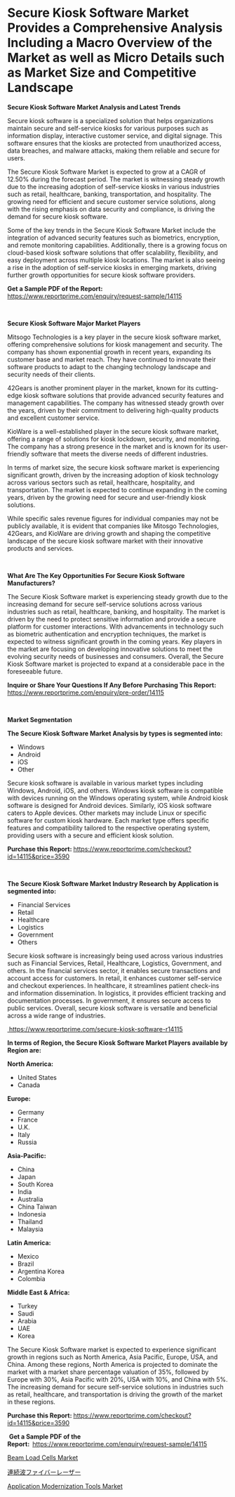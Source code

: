 <p><h1>Secure Kiosk Software Market Provides a Comprehensive Analysis Including a Macro Overview of the Market as well as Micro Details such as Market Size and Competitive Landscape</h1></p><p><strong>Secure Kiosk Software Market Analysis and Latest Trends</strong></p>
<p><p>Secure kiosk software is a specialized solution that helps organizations maintain secure and self-service kiosks for various purposes such as information display, interactive customer service, and digital signage. This software ensures that the kiosks are protected from unauthorized access, data breaches, and malware attacks, making them reliable and secure for users.</p><p>The Secure Kiosk Software Market is expected to grow at a CAGR of 12.50% during the forecast period. The market is witnessing steady growth due to the increasing adoption of self-service kiosks in various industries such as retail, healthcare, banking, transportation, and hospitality. The growing need for efficient and secure customer service solutions, along with the rising emphasis on data security and compliance, is driving the demand for secure kiosk software.</p><p>Some of the key trends in the Secure Kiosk Software Market include the integration of advanced security features such as biometrics, encryption, and remote monitoring capabilities. Additionally, there is a growing focus on cloud-based kiosk software solutions that offer scalability, flexibility, and easy deployment across multiple kiosk locations. The market is also seeing a rise in the adoption of self-service kiosks in emerging markets, driving further growth opportunities for secure kiosk software providers.</p></p>
<p><strong>Get a Sample PDF of the Report:&nbsp;</strong> <a href="https://www.reportprime.com/enquiry/request-sample/14115">https://www.reportprime.com/enquiry/request-sample/14115</a></p>
<p>&nbsp;</p>
<p><strong>Secure Kiosk Software Major Market Players</strong></p>
<p><p>Mitsogo Technologies is a key player in the secure kiosk software market, offering comprehensive solutions for kiosk management and security. The company has shown exponential growth in recent years, expanding its customer base and market reach. They have continued to innovate their software products to adapt to the changing technology landscape and security needs of their clients.</p><p>42Gears is another prominent player in the market, known for its cutting-edge kiosk software solutions that provide advanced security features and management capabilities. The company has witnessed steady growth over the years, driven by their commitment to delivering high-quality products and excellent customer service.</p><p>KioWare is a well-established player in the secure kiosk software market, offering a range of solutions for kiosk lockdown, security, and monitoring. The company has a strong presence in the market and is known for its user-friendly software that meets the diverse needs of different industries.</p><p>In terms of market size, the secure kiosk software market is experiencing significant growth, driven by the increasing adoption of kiosk technology across various sectors such as retail, healthcare, hospitality, and transportation. The market is expected to continue expanding in the coming years, driven by the growing need for secure and user-friendly kiosk solutions.</p><p>While specific sales revenue figures for individual companies may not be publicly available, it is evident that companies like Mitosgo Technologies, 42Gears, and KioWare are driving growth and shaping the competitive landscape of the secure kiosk software market with their innovative products and services.</p></p>
<p>&nbsp;</p>
<p><strong>What Are The Key Opportunities For Secure Kiosk Software Manufacturers?</strong></p>
<p><p>The Secure Kiosk Software market is experiencing steady growth due to the increasing demand for secure self-service solutions across various industries such as retail, healthcare, banking, and hospitality. The market is driven by the need to protect sensitive information and provide a secure platform for customer interactions. With advancements in technology such as biometric authentication and encryption techniques, the market is expected to witness significant growth in the coming years. Key players in the market are focusing on developing innovative solutions to meet the evolving security needs of businesses and consumers. Overall, the Secure Kiosk Software market is projected to expand at a considerable pace in the foreseeable future.</p></p>
<p><strong>Inquire or Share Your Questions If Any Before Purchasing This Report:</strong> <a href="https://www.reportprime.com/enquiry/pre-order/14115">https://www.reportprime.com/enquiry/pre-order/14115</a></p>
<p>&nbsp;</p>
<p><strong>Market Segmentation</strong></p>
<p><strong>The Secure Kiosk Software Market Analysis by types is segmented into:</strong></p>
<p><ul><li>Windows</li><li>Android</li><li>iOS</li><li>Other</li></ul></p>
<p><p>Secure kiosk software is available in various market types including Windows, Android, iOS, and others. Windows kiosk software is compatible with devices running on the Windows operating system, while Android kiosk software is designed for Android devices. Similarly, iOS kiosk software caters to Apple devices. Other markets may include Linux or specific software for custom kiosk hardware. Each market type offers specific features and compatibility tailored to the respective operating system, providing users with a secure and efficient kiosk solution.</p></p>
<p><strong>Purchase this Report:&nbsp;</strong><a href="https://www.reportprime.com/checkout?id=14115&price=3590">https://www.reportprime.com/checkout?id=14115&price=3590</a></p>
<p>&nbsp;</p>
<p><strong>The Secure Kiosk Software Market Industry Research by Application is segmented into:</strong></p>
<p><ul><li>Financial Services</li><li>Retail</li><li>Healthcare</li><li>Logistics</li><li>Government</li><li>Others</li></ul></p>
<p><p>Secure kiosk software is increasingly being used across various industries such as Financial Services, Retail, Healthcare, Logistics, Government, and others. In the financial services sector, it enables secure transactions and account access for customers. In retail, it enhances customer self-service and checkout experiences. In healthcare, it streamlines patient check-ins and information dissemination. In logistics, it provides efficient tracking and documentation processes. In government, it ensures secure access to public services. Overall, secure kiosk software is versatile and beneficial across a wide range of industries.</p></p>
<p><a href="https://www.reportprime.com/secure-kiosk-software-r14115">&nbsp;https://www.reportprime.com/secure-kiosk-software-r14115</a></p>
<p><strong>In terms of Region, the Secure Kiosk Software Market Players available by Region are:</strong></p>
<p>
    <p> <strong> North America: </strong>
        <ul>
            <li>United States</li>
            <li>Canada</li>
        </ul>
        </p> 
    <p> <strong> Europe: </strong>
        <ul>
            <li>Germany</li>
            <li>France</li>
            <li>U.K.</li>
            <li>Italy</li>
            <li>Russia</li>
        </ul>
        </p> 
    <p> <strong> Asia-Pacific: </strong>
        <ul>
            <li>China</li>
            <li>Japan</li>
            <li>South Korea</li>
            <li>India</li>
            <li>Australia</li>
            <li>China Taiwan</li>
            <li>Indonesia</li>
            <li>Thailand</li>
            <li>Malaysia</li>
        </ul>
        </p> 
    <p> <strong> Latin America: </strong>
        <ul>
            <li>Mexico</li>
            <li>Brazil</li>
            <li>Argentina Korea</li>
            <li>Colombia</li>
        </ul>
        </p> 
    <p> <strong> Middle East & Africa: </strong>
        <ul>
            <li>Turkey</li>
            <li>Saudi</li>
            <li>Arabia</li>
            <li>UAE</li>
            <li>Korea</li>
        </ul>
    </p>
    </p>
<p><p>The Secure Kiosk Software market is expected to experience significant growth in regions such as North America, Asia Pacific, Europe, USA, and China. Among these regions, North America is projected to dominate the market with a market share percentage valuation of 35%, followed by Europe with 30%, Asia Pacific with 20%, USA with 10%, and China with 5%. The increasing demand for secure self-service solutions in industries such as retail, healthcare, and transportation is driving the growth of the market in these regions.</p></p>
<p><strong>Purchase this Report: </strong><a href="https://www.reportprime.com/checkout?id=14115&price=3590">https://www.reportprime.com/checkout?id=14115&price=3590</a></p>
<p>&nbsp;<strong>Get a Sample PDF of the Report:&nbsp;&nbsp;</strong><a href="https://www.reportprime.com/enquiry/request-sample/14115">https://www.reportprime.com/enquiry/request-sample/14115</a></p>
<p><strong></strong></p>
<p><p><a href="https://crocus-run-b5a.notion.site/Beam-Load-Cells-Market-Research-Report-Its-History-and-Forecast-2024-to-2031-d329093c1f734d03883a8abcbe678f1d">Beam Load Cells Market</a></p><p><a href="https://github.com/RodHoppe07/Market-Research-Report-List-1/blob/main/846053725101.md">連続波ファイバーレーザー</a></p><p><a href="https://github.com/mbisetmhermsr/Market-Research-Report-List-2/blob/main/application-modernization-tools-market.md">Application Modernization Tools Market</a></p></p>